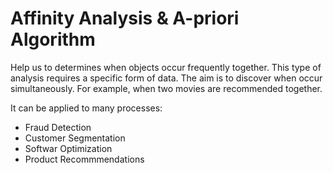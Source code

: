 
# Affinity Analysis & A-priori Algorithm

Help us to determines when objects occur frequently together. This type
of analysis requires a specific form of data. The aim is to discover
when occur simultaneously. For example, when two movies are recommended together.

It can be applied to many processes:
   
   - Fraud Detection
   - Customer Segmentation
   - Softwar Optimization
   - Product Recommmendations
	
